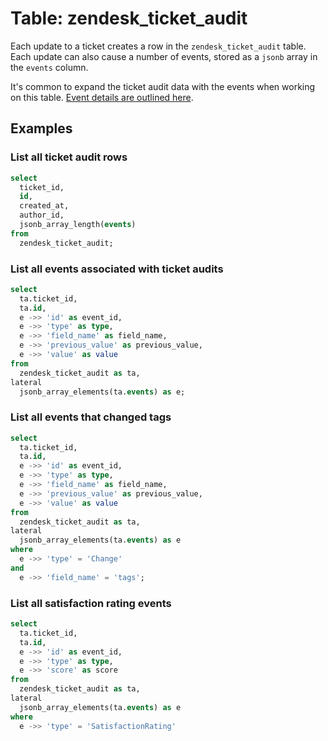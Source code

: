 # Table: zendesk_ticket_audit

Each update to a ticket creates a row in the `zendesk_ticket_audit` table. Each
update can also cause a number of events, stored as a `jsonb` array in the `events`
column.

It's common to expand the ticket audit data with the events when working on this
table. [Event details are outlined here](https://develop.zendesk.com/hc/en-us/articles/360059038133).

## Examples

### List all ticket audit rows

```sql
select
  ticket_id,
  id,
  created_at,
  author_id,
  jsonb_array_length(events)
from
  zendesk_ticket_audit;
```

### List all events associated with ticket audits

```sql
select
  ta.ticket_id,
  ta.id,
  e ->> 'id' as event_id,
  e ->> 'type' as type,
  e ->> 'field_name' as field_name,
  e ->> 'previous_value' as previous_value,
  e ->> 'value' as value
from
  zendesk_ticket_audit as ta,
lateral
  jsonb_array_elements(ta.events) as e;
```

### List all events that changed tags

```sql
select
  ta.ticket_id,
  ta.id,
  e ->> 'id' as event_id,
  e ->> 'type' as type,
  e ->> 'field_name' as field_name,
  e ->> 'previous_value' as previous_value,
  e ->> 'value' as value
from
  zendesk_ticket_audit as ta,
lateral
  jsonb_array_elements(ta.events) as e
where
  e ->> 'type' = 'Change'
and
  e ->> 'field_name' = 'tags';
```

### List all satisfaction rating events

```sql
select
  ta.ticket_id,
  ta.id,
  e ->> 'id' as event_id,
  e ->> 'type' as type,
  e ->> 'score' as score
from
  zendesk_ticket_audit as ta,
lateral
  jsonb_array_elements(ta.events) as e
where
  e ->> 'type' = 'SatisfactionRating'
```
